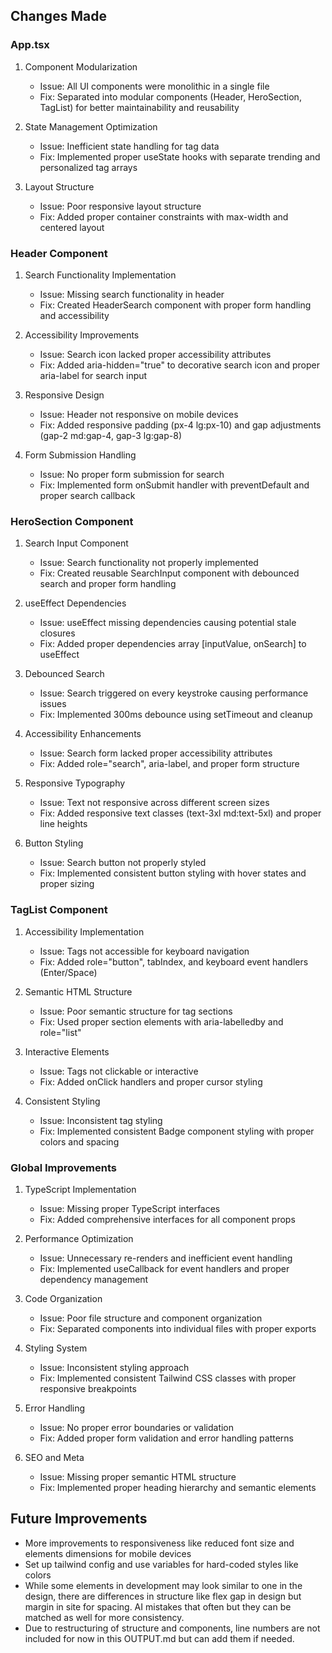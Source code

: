 ## Changes Made

### App.tsx

1. Component Modularization

   - Issue: All UI components were monolithic in a single file
   - Fix: Separated into modular components (Header, HeroSection, TagList) for better maintainability and reusability

2. State Management Optimization

   - Issue: Inefficient state handling for tag data
   - Fix: Implemented proper useState hooks with separate trending and personalized tag arrays

3. Layout Structure
   - Issue: Poor responsive layout structure
   - Fix: Added proper container constraints with max-width and centered layout

### Header Component

1. Search Functionality Implementation

   - Issue: Missing search functionality in header
   - Fix: Created HeaderSearch component with proper form handling and accessibility

2. Accessibility Improvements

   - Issue: Search icon lacked proper accessibility attributes
   - Fix: Added aria-hidden="true" to decorative search icon and proper aria-label for search input

3. Responsive Design

   - Issue: Header not responsive on mobile devices
   - Fix: Added responsive padding (px-4 lg:px-10) and gap adjustments (gap-2 md:gap-4, gap-3 lg:gap-8)

4. Form Submission Handling
   - Issue: No proper form submission for search
   - Fix: Implemented form onSubmit handler with preventDefault and proper search callback

### HeroSection Component

1. Search Input Component

   - Issue: Search functionality not properly implemented
   - Fix: Created reusable SearchInput component with debounced search and proper form handling

2. useEffect Dependencies

   - Issue: useEffect missing dependencies causing potential stale closures
   - Fix: Added proper dependencies array [inputValue, onSearch] to useEffect

3. Debounced Search

   - Issue: Search triggered on every keystroke causing performance issues
   - Fix: Implemented 300ms debounce using setTimeout and cleanup

4. Accessibility Enhancements

   - Issue: Search form lacked proper accessibility attributes
   - Fix: Added role="search", aria-label, and proper form structure

5. Responsive Typography

   - Issue: Text not responsive across different screen sizes
   - Fix: Added responsive text classes (text-3xl md:text-5xl) and proper line heights

6. Button Styling
   - Issue: Search button not properly styled
   - Fix: Implemented consistent button styling with hover states and proper sizing

### TagList Component

1. Accessibility Implementation

   - Issue: Tags not accessible for keyboard navigation
   - Fix: Added role="button", tabIndex, and keyboard event handlers (Enter/Space)

2. Semantic HTML Structure

   - Issue: Poor semantic structure for tag sections
   - Fix: Used proper section elements with aria-labelledby and role="list"

3. Interactive Elements

   - Issue: Tags not clickable or interactive
   - Fix: Added onClick handlers and proper cursor styling

4. Consistent Styling
   - Issue: Inconsistent tag styling
   - Fix: Implemented consistent Badge component styling with proper colors and spacing

### Global Improvements

1. TypeScript Implementation

   - Issue: Missing proper TypeScript interfaces
   - Fix: Added comprehensive interfaces for all component props

2. Performance Optimization

   - Issue: Unnecessary re-renders and inefficient event handling
   - Fix: Implemented useCallback for event handlers and proper dependency management

3. Code Organization

   - Issue: Poor file structure and component organization
   - Fix: Separated components into individual files with proper exports

4. Styling System

   - Issue: Inconsistent styling approach
   - Fix: Implemented consistent Tailwind CSS classes with proper responsive breakpoints

5. Error Handling

   - Issue: No proper error boundaries or validation
   - Fix: Added proper form validation and error handling patterns

6. SEO and Meta
   - Issue: Missing proper semantic HTML structure
   - Fix: Implemented proper heading hierarchy and semantic elements

## Future Improvements

- More improvements to responsiveness like reduced font size and elements dimensions for mobile devices
- Set up tailwind config and use variables for hard-coded styles like colors
- While some elements in development may look similar to one in the design, there are differences in structure like flex gap in design but margin in site for spacing. AI mistakes that often but they can be matched as well for more consistency.
- Due to restructuring of structure and components, line numbers are not included for now in this OUTPUT.md but can add them if needed.
